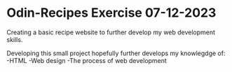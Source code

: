 # Odin-Recipes Exercise 07-12-2023

Creating a basic recipe website to further develop my web development
skills.

Developing this small project hopefully further develops my knowlegdge of:
-HTML 
-Web design 
-The process of web development

